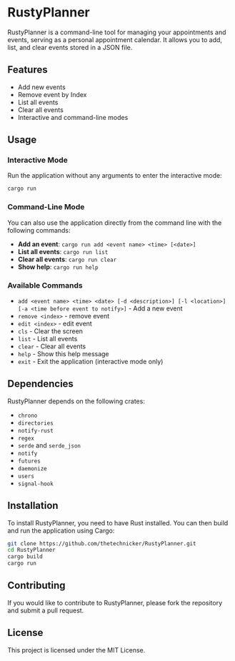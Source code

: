 # RustyPlanner

RustyPlanner is a command-line tool for managing your appointments and events, serving as a personal appointment calendar. It allows you to add, list, and clear events stored in a JSON file.

## Features

- Add new events
- Remove event by Index
- List all events
- Clear all events
- Interactive and command-line modes

## Usage

### Interactive Mode

Run the application without any arguments to enter the interactive mode:

```sh
cargo run
```

### Command-Line Mode

You can also use the application directly from the command line with the following commands:

- **Add an event**: `cargo run add <event name> <time> [<date>]`
- **List all events**: `cargo run list`
- **Clear all events**: `cargo run clear`
- **Show help**: `cargo run help`

### Available Commands

- `add <event name> <time> <date> [-d <description>] [-l <location>] [-a <time before event to notify>]` - Add a new event
- `remove <index>` - remove event
- `edit <index>` - edit event
- `cls` - Clear the screen
- `list` - List all events
- `clear` - Clear all events
- `help` - Show this help message
- `exit` - Exit the application (interactive mode only)

## Dependencies

RustyPlanner depends on the following crates:

- `chrono`
- `directories`
- `notify-rust`
- `regex`
- `serde` and `serde_json`
- `notify`
- `futures`
- `daemonize`
- `users`
- `signal-hook`

## Installation

To install RustyPlanner, you need to have Rust installed. You can then build and run the application using Cargo:

```sh
git clone https://github.com/thetechnicker/RustyPlanner.git
cd RustyPlanner
cargo build
cargo run
```

## Contributing

If you would like to contribute to RustyPlanner, please fork the repository and submit a pull request.

## License

This project is licensed under the MIT License.
